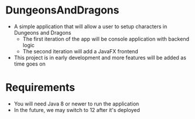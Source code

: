 # DungeonsAndDragons
* A simple application that will allow a user to setup characters in Dungeons and Dragons
  - The first iteration of the app will be console application with backend logic
  - The second iteration will add a JavaFX frontend
* This project is in early development and more features will be added as time goes on
# Requirements
* You will need Java 8 or newer to run the application
* In the future, we may switch to 12 after it's deployed
